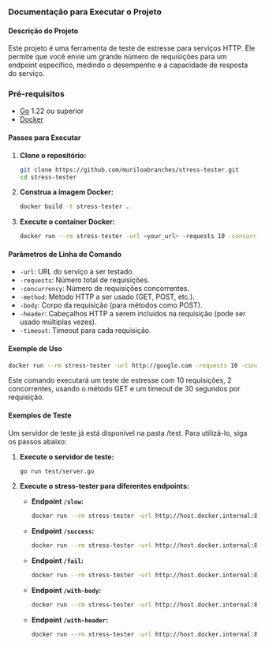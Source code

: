 ### Documentação para Executar o Projeto

#### Descrição do Projeto

Este projeto é uma ferramenta de teste de estresse para serviços HTTP. Ele permite que você envie um grande número de requisições para um endpoint específico, medindo o desempenho e a capacidade de resposta do serviço.

### Pré-requisitos

- [Go](https://golang.org/doc/install) 1.22 ou superior
- [Docker](https://docs.docker.com/get-docker/)

#### Passos para Executar

1. **Clone o repositório:**

   ```sh
   git clone https://github.com/muriloabranches/stress-tester.git
   cd stress-tester
   ```

2. **Construa a imagem Docker:**

   ```sh
   docker build -t stress-tester .
   ```

3. **Execute o container Docker:**

   ```sh
   docker run --rm stress-tester -url <your_url> -requests 10 -concurrency 2 -method GET -timeout 30s
   ```

#### Parâmetros de Linha de Comando

- `-url`: URL do serviço a ser testado.
- `-requests`: Número total de requisições.
- `-concurrency`: Número de requisições concorrentes.
- `-method`: Método HTTP a ser usado (GET, POST, etc.).
- `-body`: Corpo da requisição (para métodos como POST).
- `-header`: Cabeçalhos HTTP a serem incluídos na requisição (pode ser usado múltiplas vezes).
- `-timeout`: Timeout para cada requisição.

#### Exemplo de Uso

```sh
docker run --rm stress-tester -url http://google.com -requests 10 -concurrency 2 -method GET -timeout 30s
```

Este comando executará um teste de estresse com 10 requisições, 2 concorrentes, usando o método GET e um timeout de 30 segundos por requisição.

#### Exemplos de Teste

Um servidor de teste já está disponível na pasta /test. Para utilizá-lo, siga os passos abaixo:

1. **Execute o servidor de teste:**

   ```sh
   go run test/server.go
   ```

2. **Execute o stress-tester para diferentes endpoints:**

   - **Endpoint `/slow`:**

     ```sh
     docker run --rm stress-tester -url http://host.docker.internal:8080/slow -requests 10 -concurrency 2 -method GET -timeout 30s
     ```

   - **Endpoint `/success`:**

     ```sh
     docker run --rm stress-tester -url http://host.docker.internal:8080/success -requests 10 -concurrency 2 -method GET -timeout 30s
     ```

   - **Endpoint `/fail`:**

     ```sh
     docker run --rm stress-tester -url http://host.docker.internal:8080/fail -requests 10 -concurrency 2 -method GET -timeout 30s
     ```

   - **Endpoint `/with-body`:**

     ```sh
     docker run --rm stress-tester -url http://host.docker.internal:8080/with-body -requests 10 -concurrency 2 -method POST -body "test body" -timeout 30s
     ```

   - **Endpoint `/with-header`:**

     ```sh
     docker run --rm stress-tester -url http://host.docker.internal:8080/with-header -requests 10 -concurrency 2 -method GET -header "X-Test-Header: test" -timeout 30s
     ```